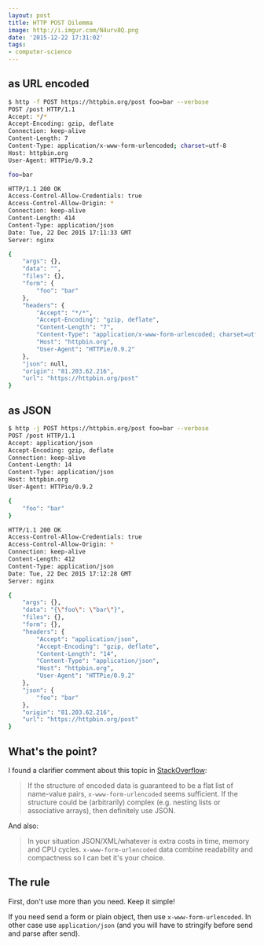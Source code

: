 ```yaml
---
layout: post
title: HTTP POST Dilemma
image: http://i.imgur.com/N4urv8Q.png
date: '2015-12-22 17:31:02'
tags:
- computer-science
---
```


## as URL encoded

```bash
$ http -f POST https://httpbin.org/post foo=bar --verbose
POST /post HTTP/1.1
Accept: */*
Accept-Encoding: gzip, deflate
Connection: keep-alive
Content-Length: 7
Content-Type: application/x-www-form-urlencoded; charset=utf-8
Host: httpbin.org
User-Agent: HTTPie/0.9.2

foo=bar

HTTP/1.1 200 OK
Access-Control-Allow-Credentials: true
Access-Control-Allow-Origin: *
Connection: keep-alive
Content-Length: 414
Content-Type: application/json
Date: Tue, 22 Dec 2015 17:11:33 GMT
Server: nginx

{
    "args": {},
    "data": "",
    "files": {},
    "form": {
        "foo": "bar"
    },
    "headers": {
        "Accept": "*/*",
        "Accept-Encoding": "gzip, deflate",
        "Content-Length": "7",
        "Content-Type": "application/x-www-form-urlencoded; charset=utf-8",
        "Host": "httpbin.org",
        "User-Agent": "HTTPie/0.9.2"
    },
    "json": null,
    "origin": "81.203.62.216",
    "url": "https://httpbin.org/post"
}
```

## as JSON

```bash
$ http -j POST https://httpbin.org/post foo=bar --verbose
POST /post HTTP/1.1
Accept: application/json
Accept-Encoding: gzip, deflate
Connection: keep-alive
Content-Length: 14
Content-Type: application/json
Host: httpbin.org
User-Agent: HTTPie/0.9.2

{
    "foo": "bar"
}

HTTP/1.1 200 OK
Access-Control-Allow-Credentials: true
Access-Control-Allow-Origin: *
Connection: keep-alive
Content-Length: 412
Content-Type: application/json
Date: Tue, 22 Dec 2015 17:12:28 GMT
Server: nginx

{
    "args": {},
    "data": "{\"foo\": \"bar\"}",
    "files": {},
    "form": {},
    "headers": {
        "Accept": "application/json",
        "Accept-Encoding": "gzip, deflate",
        "Content-Length": "14",
        "Content-Type": "application/json",
        "Host": "httpbin.org",
        "User-Agent": "HTTPie/0.9.2"
    },
    "json": {
        "foo": "bar"
    },
    "origin": "81.203.62.216",
    "url": "https://httpbin.org/post"
}
```

## What's the point?

I found a clarifier comment about this topic in [StackOverflow](http://stackoverflow.com/a/13457437):

> If the structure of encoded data is guaranteed to be a flat list of name-value pairs, `x-www-form-urlencoded` seems sufficient. If the structure could be (arbitrarily) complex (e.g. nesting lists or associative arrays), then definitely use JSON.

And also:

> In your situation JSON/XML/whatever is extra costs in time, memory and CPU cycles. `x-www-form-urlencoded` data combine readability and compactness so I can bet it's your choice.

## The rule

First,  don't use more than you need. Keep it simple!

If you need send a form or plain object, then use `x-www-form-urlencoded`.
In other case use `application/json` (and you will have to stringify before send and parse after send).
